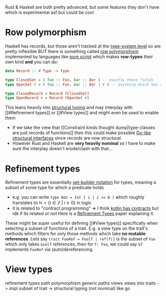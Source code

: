 Rust & Haskell are both pretty advanced, but some features they don't have which is experimental asf but could be cool

# Row polymorphism
Haskell has records, but those aren't tracked at the <u>type-system level</u> so are pretty inflexible BUT there is something called [row polymorphism](https://en.wikipedia.org/wiki/Row_polymorphism) implemented by languages like [pure script](https://www.purescript.org/) which makes **row-types** their own kind **and** you can do:
```haskell
data Record :: # Type -> Type

type ClosedSet = ( foo :: Foo, bar :: Bar ) -- exactly these fields
type OpenSet r = ( foo :: Foo, bar :: Bar | r ) -- anything which has atleast these fields

type ClosedRecord = Record (ClosedSet)
type OpenRecord r = Record (OpenSet r)

```
This leans heavily into [structural typing](https://en.wikipedia.org/wiki/Structural_type_system) and may interplay with [[#Refinement types]] or [[#View types]] and might even be used to enable them
- If we take the view that [[Constraint kinds thought dump|type-classes are just records of functions]] then this could make possible [Go-like structural interfaces](https://www.golang-book.com/books/intro/9) since records are now structural
- However Rust and Haskell are **very heavily nominal** so I have to make sure the interplay doesn't erode/clash with that...

# Refinement types
Refinement types are essentially [set-builder notation](https://en.wikipedia.org/wiki/Set-builder_notation) for types, meaning a _subset_ of some type for which a predicate holds 
- e.g. you can write `type Nat = Int [ i | i >= 0 ]` which roughly translates to $\mathbb{N} = \{ i \in \mathbb{Z} \ | \ i \geq 0 \}$ in logic
- it is related to "contract programming" => I think [kotlin has contracts](https://www.baeldung.com/kotlin/contracts) but idk if its related or not
Here is a [Refinement Types](https://arxiv.org/pdf/2010.07763) paper explaining it.

These might be super useful for defining [[#View types]] specifically when selecting a subset of functions of a trait. E.g. a view type on the trait's methods which filters for only those methods which take **no mutable references**. Lets say `trait FooRef = Foo[f | ref(f)]` is the subset of `Foo` which only takes `&self` references, then for `T: Foo`, we could say `&T` implements `FooRef` via (auto)dereferencing.
# View types



refinement types
path polymorphism
generic  paths
views
views into traits -> impl subset of trait -> structural typing (not nominal) like go